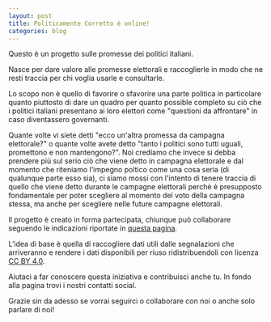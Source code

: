 ```yaml
---
layout: post
title: Politicamente Corretto è online!
categories: blog
---
```


Questo è un progetto sulle promesse dei politici italiani.

Nasce per dare valore alle promesse elettorali e raccoglierle in modo che ne resti traccia per chi voglia usarle e consultarle.

Lo scopo non è quello di favorire o sfavorire una parte politica in particolare quanto piuttosto di dare un quadro per quanto possible completo su ciò che i politici italiani presentano ai loro elettori come "questioni da affrontare" in caso diventassero governanti.

Quante volte vi siete detti "ecco un'altra promessa da campagna elettorale?" o quante volte avete detto "tanto i politici sono tutti uguali, promettono e non mantengono?". Noi crediamo che invece si debba prendere più sul serio ciò che viene detto in campagna elettorale e dal momento che riteniamo l'impegno poltico come una cosa seria (di qualunque parte esso sia), ci siamo mossi con l'intento di tenere traccia di quello che viene detto durante le campagne elettorali perchè è presupposto fondamentale per poter scegliere al momento del voto della campagna stessa, ma anche per scegliere nelle future campagne elettorali.

Il progetto è creato in forma partecipata, chiunque può collaborare seguendo le indicazioni riportate in [questa pagina](https://www.unapromessa.it/collabora/).

L’idea di base è quella di raccogliere dati utili dalle segnalazioni che arriveranno e rendere i dati disponibili per riuso ridistribuendoli con licenza [CC BY 4.0](https://creativecommons.org/licenses/by/4.0/).

Aiutaci a far conoscere questa iniziativa e contribuisci anche tu. In fondo alla pagina trovi i nostri contatti social.

Grazie sin da adesso se vorrai seguirci o collaborare con noi o anche solo parlare di noi!
